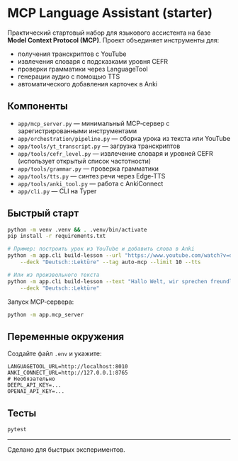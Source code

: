 # MCP Language Assistant (starter)

Практический стартовый набор для языкового ассистента на базе **Model Context Protocol (MCP)**. Проект объединяет инструменты для:
- получения транскриптов с YouTube
- извлечения словаря с подсказками уровня CEFR
- проверки грамматики через LanguageTool
- генерации аудио с помощью TTS
- автоматического добавления карточек в Anki

## Компоненты

- `app/mcp_server.py` — минимальный MCP‑сервер с зарегистрированными инструментами
- `app/orchestration/pipeline.py` — сборка урока из текста или YouTube
- `app/tools/yt_transcript.py` — загрузка транскриптов
- `app/tools/cefr_level.py` — извлечение словаря и уровней CEFR (использует открытый список частотности)
- `app/tools/grammar.py` — проверка грамматики
- `app/tools/tts.py` — синтез речи через Edge‑TTS
- `app/tools/anki_tool.py` — работа с AnkiConnect
- `app/cli.py` — CLI на Typer

## Быстрый старт

```bash
python -m venv .venv && . .venv/bin/activate
pip install -r requirements.txt

# Пример: построить урок из YouTube и добавить слова в Anki
python -m app.cli build-lesson --url "https://www.youtube.com/watch?v=dQw4w9WgXcQ" \
    --deck "Deutsch::Lektüre" --tag auto-mcp --limit 10 --tts

# Или из произвольного текста
python -m app.cli build-lesson --text "Hallo Welt, wir sprechen freundlich." \
    --deck "Deutsch::Lektüre"
```

Запуск MCP‑сервера:

```bash
python -m app.mcp_server
```

## Переменные окружения

Создайте файл `.env` и укажите:

```dotenv
LANGUAGETOOL_URL=http://localhost:8010
ANKI_CONNECT_URL=http://127.0.0.1:8765
# Необязательно
DEEPL_API_KEY=...
OPENAI_API_KEY=...
```

## Тесты

```bash
pytest
```

---

Сделано для быстрых экспериментов.
